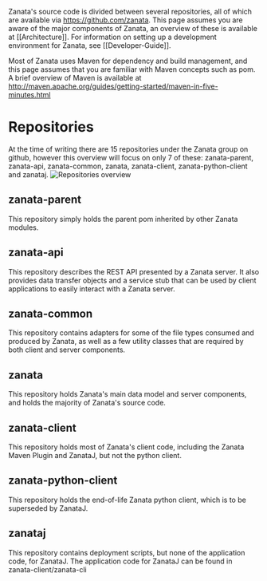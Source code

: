 Zanata's source code is divided between several repositories, all of which are available via https://github.com/zanata. This page assumes you are aware of the major components of Zanata, an overview of these is available at [[Architecture]]. For information on setting up a development environment for Zanata, see [[Developer-Guide]].

Most of Zanata uses Maven for dependency and build management, and this page assumes that you are familiar with Maven concepts such as pom. A brief overview of Maven is available at http://maven.apache.org/guides/getting-started/maven-in-five-minutes.html

# Repositories
At the time of writing there are 15 repositories under the Zanata group on github, however  this overview will focus on only 7 of these: zanata-parent, zanata-api, zanata-common, zanata, zanata-client, zanata-python-client and zanataj.
![Repositories overview](http://zanata.org/images/diagrams/zanata-2.0-repositories-overview.svg)

## zanata-parent
This repository simply holds the parent pom inherited by other Zanata modules.

## zanata-api
This repository describes the REST API presented by a Zanata server. It also provides data transfer objects and a service stub that can be used by client applications to easily interact with a Zanata server.

## zanata-common
This repository contains adapters for some of the file types consumed and produced by Zanata, as well as a few utility classes that are required by both client and server components.

## zanata
This repository holds Zanata's main data model and server components, and holds the majority of Zanata's source code.

## zanata-client
This repository holds most of Zanata's client code, including the Zanata Maven Plugin and ZanataJ, but not the python client.

## zanata-python-client
This repository holds the end-of-life Zanata python client, which is to be superseded by ZanataJ.

## zanataj
This repository contains deployment scripts, but none of the application code, for ZanataJ. The application code for ZanataJ can be found in zanata-client/zanata-cli